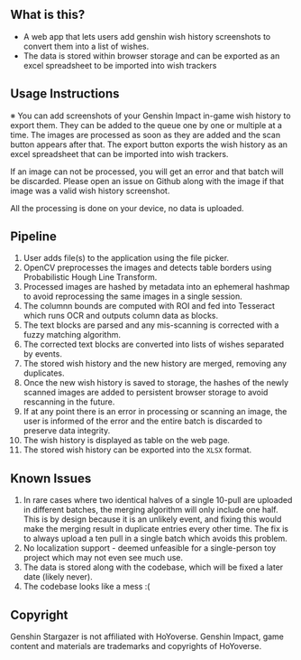 ## What is this?
- A web app that lets users add genshin wish history screenshots to convert them into a list of wishes.
- The data is stored within browser storage and can be exported as an excel spreadsheet to be imported into wish trackers

## Usage Instructions
※ You can add screenshots of your Genshin Impact in-game wish history to export them. They can be added to the queue one by one or multiple at a time. The images are processed as soon as they are added and the scan button appears after that. The export button exports the wish history as an excel spreadsheet that can be imported into wish trackers.

If an image can not be processed, you will get an error and that batch will be discarded. Please open an issue on Github along with the image if that image was a valid wish history screenshot.

All the processing is done on your device, no data is uploaded.

## Pipeline

1. User adds file(s) to the application using the file picker.
1. OpenCV preprocesses the images and detects table borders using Probabilistic Hough Line Transform.
1. Processed images are hashed by metadata into an ephemeral hashmap to avoid reprocessing the same images in a single session.
1. The columnn bounds are computed with ROI and fed into Tesseract which runs OCR and outputs column data as blocks.
1. The text blocks are parsed and any mis-scanning is corrected with a fuzzy matching algorithm.
1. The corrected text blocks are converted into lists of wishes separated by events.
1. The stored wish history and the new history are merged, removing any duplicates.
1. Once the new wish history is saved to storage, the hashes of the newly scanned images are added to persistent browser storage to avoid rescanning in the future.
1. If at any point there is an error in processing or scanning an image, the user is informed of the error and the entire batch is discarded to preserve data integrity.
1. The wish history is displayed as table on the web page.
1. The stored wish history can be exported into the `XLSX` format.


## Known Issues
1. In rare cases where two identical halves of a single 10-pull are uploaded in different batches, the merging algorithm will only include one half. This is by design because it is an unlikely event, and fixing this would make the merging result in duplicate entries every other time. The fix is to always upload a ten pull in a single batch which avoids this problem.
1. No localization support - deemed unfeasible for a single-person toy project which may not even see much use.
1. The data is stored along with the codebase, which will be fixed a later date (likely never).
1. The codebase looks like a mess :(


## Copyright
Genshin Stargazer is not affiliated with HoYoverse.
Genshin Impact, game content and materials are trademarks and copyrights of HoYoverse.
